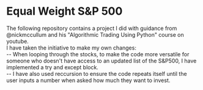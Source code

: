 # Equal Weight S&P 500
The following repository contains a project I did with guidance from @nickmccullum and his "Algorithmic Trading Using Python" course on youtube.  <br>
I have taken the initiative to make my own changes: <br>
-- When looping through the stocks, to make the code more versatile for someone who doesn't have access to an updated list of the S&P500, 
I have implemented a try and except block. <br>
-- I have also used reccursion to ensure the code repeats itself until the user inputs a number when asked how much they want to invest. <br>
